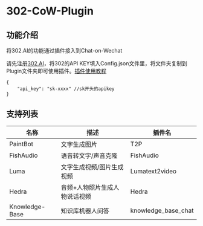 # 302-CoW-Plugin
## 功能介绍
将302.AI的功能通过插件接入到Chat-on-Wechat

请先注册[302.AI](https://302.ai)，将302的API KEY填入Config.json文件里，将文件夹复制到Plugin文件夹即可使用插件。[插件使用教程](https://help.302.ai/docs/jie-ru-dao-CoW-chatgptonwechat)

```
{
    "api_key": "sk-xxxx" //sk开头的apikey
}
```
## 支持列表
| 名称 | 描述 | 插件名 |
|------|------|--------|
| PaintBot | 文字生成图片 | T2P |
| FishAudio | 语音转文字/声音克隆 | FishAudio |
| Luma | 文字生成视频/图片生成视频 | Lumatext2video |
| Hedra | 音频+人物照片生成人物说话视频 | Hedra |
| Knowledge-Base | 知识库机器人问答 | knowledge_base_chat |
